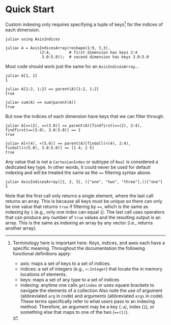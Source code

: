 # Quick Start

Custom indexing only requires specifying a tuple of keys[^1] for the indices of each dimension.
```jldoctest quick_start_example
julia> using AxisIndices

julia> A = AxisIndicesArray(reshape(1:9, 3,3),
               (2:4,        # first dimension has keys 2:4
                3.0:5.0));  # second dimension has keys 3.0:5.0
```

Most code should work just the same for an `AxisIndicesArray`...
```jldoctest quick_start_example
julia> A[1, 1]
1

julia> A[1:2, 1:2] == parent(A)[1:2, 1:2]
true

julia> sum(A) == sum(parent(A))
true
```

But now the indices of each dimension have keys that we can filter through.
```jldoctest quick_start_example
julia> A[==(2), ==(3.0)] == parent(A)[findfirst(==(2), 2:4), findfirst(==(3.0), 3.0:5.0)] == 1
true

julia> A[<(4), <(5.0)] == parent(A)[findall(<(4), 2:4), findall(<(5.0), 3.0:5.0)] == [1 4; 2 5]
true
```

Any value that is not a `CartesianIndex` or subtype of `Real` is considered a dedicated key type.
In other words, it could never be used for default indexing and will be treated the same as the `==` filtering syntax above.
```jldoctest quick_start_example
julia> AxisIndicesArray([1, 2, 3], (["one", "two", "three"],))["one"]
1
```

Note that the first call only returns a single element, where the last call returns an array.
This is because all keys must be unique so there can only be one value that returns `true` if filtering by `==`, which is the same as indexing by `1` (e.g., only one index can equal `1`).
The last call uses operators that can produce any number of `true` values and the resulting output is an array.
This is the same as indexing an array by any vector (i.e., returns another array).

[^1]: Terminology here is important here. Keys, indices, and axes each have a specific meaning. Throughout the documentation the following functional definitions apply:
    * axis: maps a set of keys to a set of indices.
    * indices: a set of integers (e.g., `<:Integer`) that locate the in memory locations of elements.
    * keys: maps a set of any type to a set of indices
    * indexing: anytime one calls `getindex` or uses square brackets to navigate the elements of a collection
    Also note the use of argument (abbreviated `arg` in code) and arguments (abbreviated `args` in code). These terms specifically refer to what users pass to an indexing method. Therefore, an argument may be a key (`:a`), index (`1`), or something else that maps to one of the two (`==(1)`).

